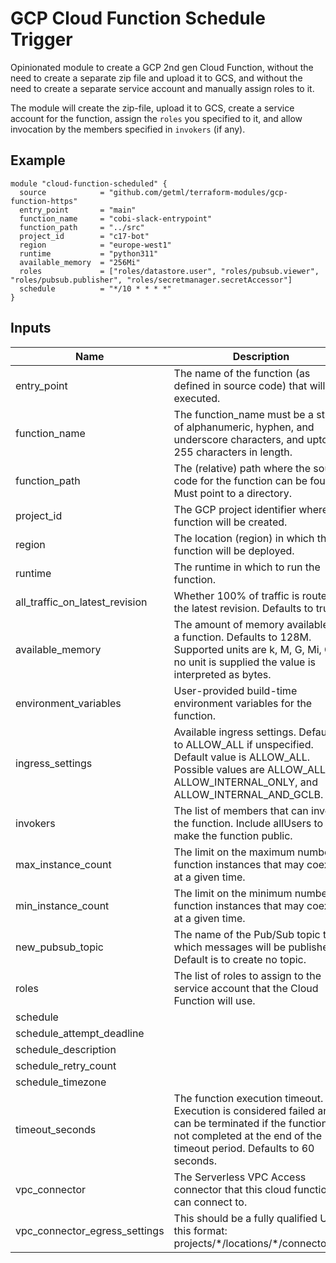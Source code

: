 # GCP Cloud Function Schedule Trigger

Opinionated module to create a GCP 2nd gen Cloud Function, without  the need to create a separate zip file and
upload it to GCS, and without the need to create a separate service account and manually assign roles to it.

The module will create  the zip-file, upload it to GCS, create a service account for the function, assign the `roles` you specified to it,
and allow invocation by the members specified in `invokers` (if any). 


## Example

```HCL
module "cloud-function-scheduled" {
  source            = "github.com/getml/terraform-modules/gcp-function-https"
  entry_point       = "main"
  function_name     = "cobi-slack-entrypoint"
  function_path     = "../src"
  project_id        = "c17-bot"
  region            = "europe-west1"
  runtime           = "python311"
  available_memory  = "256Mi"
  roles             = ["roles/datastore.user", "roles/pubsub.viewer", "roles/pubsub.publisher", "roles/secretmanager.secretAccessor"]
  schedule          = "*/10 * * * *"
}
```

## Inputs

| Name                           | Description                                                                                                                                                                     | Type         | Default   | Required |
| ------------------------------ | ------------------------------------------------------------------------------------------------------------------------------------------------------------------------------- | ------------ | --------- | -------- |
| entry_point                    | The name of the function (as defined in source code) that will be executed.                                                                                                     | string       |           | YES      |
| function_name                  | The function_name must be a string of alphanumeric, hyphen, and underscore characters, and upto 255 characters in length.                                                       | string       |           | YES      |
| function_path                  | The (relative) path where the source code for the function can be found. Must point to a directory.                                                                             | string       |           | YES      |
| project_id                     | The GCP project identifier where the function will be created.                                                                                                                  | string       |           | YES      |
| region                         | The location (region) in which the function will be deployed.                                                                                                                   | string       |           | YES      |
| runtime                        | The runtime in which to run the function.                                                                                                                                       | string       |           | YES      |
| all_traffic_on_latest_revision | Whether 100% of traffic is routed to the latest revision. Defaults to true.                                                                                                     | bool         | TRUE      | NO       |
| available_memory               | The amount of memory available for a function. Defaults to 128M. Supported units are k, M, G, Mi, Gi. If no unit is supplied the value is interpreted as bytes.                 | string       | 128Mi     | NO       |
| environment_variables          | User-provided build-time environment variables for the function.                                                                                                                | map(string)  | {}        | NO       |
| ingress_settings               | Available ingress settings. Defaults to ALLOW_ALL if unspecified. Default value is ALLOW_ALL. Possible values are ALLOW_ALL, ALLOW_INTERNAL_ONLY, and ALLOW_INTERNAL_AND_GCLB.  | string       | ALLOW_ALL | NO       |
| invokers                       | The list of members that can invoke the function. Include allUsers to make the function public.                                                                                 | list(string) | []        | NO       |
| max_instance_count             | The limit on the maximum number of function instances that may coexist at a given time.                                                                                         | number       | 1         | NO       |
| min_instance_count             | The limit on the minimum number of function instances that may coexist at a given time.                                                                                         | number       | 0         | NO       |
| new_pubsub_topic               | The name of the Pub/Sub topic to which messages will be published. Default is to create no topic.                                                                               | string       | null      | NO       |
| roles                          | The list of roles to assign to the service account that the Cloud Function will use.                                                                                            | list(string) | []        | NO       |
| schedule                       |                                                                                                                                                                                 | string       | null      | NO       |
| schedule_attempt_deadline      |                                                                                                                                                                                 | string       | 320s      | NO       |
| schedule_description           |                                                                                                                                                                                 | string       | ""        | NO       |
| schedule_retry_count           |                                                                                                                                                                                 | number       | 0         | NO       |
| schedule_timezone              |                                                                                                                                                                                 | string       | UTC       | NO       |
| timeout_seconds                | The function execution timeout. Execution is considered failed and can be terminated if the function is not completed at the end of the timeout period. Defaults to 60 seconds. | number       | 60        | NO       |
| vpc_connector                  | The Serverless VPC Access connector that this cloud function can connect to.                                                                                                    | string       | null      | NO       |
| vpc_connector_egress_settings  | This should be a fully qualified URI in this format: projects/\*/locations/\*/connectors/\*.                                                                                    | string       | null      | NO       |